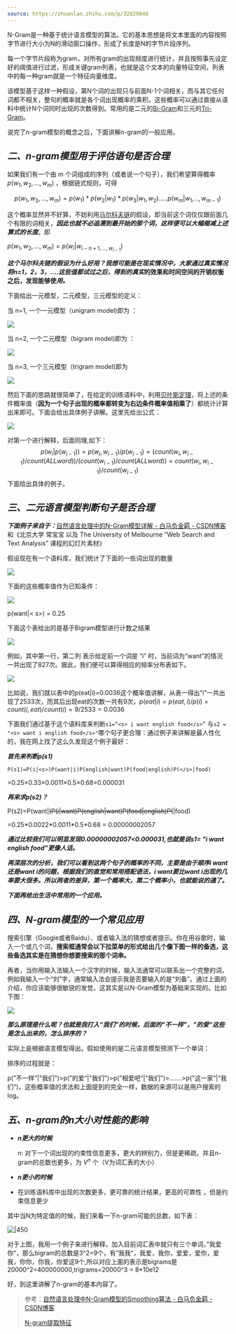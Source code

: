 ```yaml
---
source: https://zhuanlan.zhihu.com/p/32829048
---
```


N-Gram是一种基于统计语言模型的算法。它的基本思想是将文本里面的内容按照字节进行大小为N的滑动窗口操作，形成了长度是N的字节片段序列。

每一个字节片段称为gram，对所有gram的出现频度进行统计，并且按照事先设定好的阈值进行过滤，形成关键gram列表，也就是这个文本的向量特征空间，列表中的每一种gram就是一个特征向量维度。

该模型基于这样一种假设，第N个词的出现只与前面N-1个词相关，而与其它任何词都不相关，整句的概率就是各个词出现概率的乘积。这些概率可以通过直接从语料中统计N个词同时出现的次数得到。常用的是二元的[Bi-Gram](https://zhida.zhihu.com/search?content_id=5320991&content_type=Article&match_order=1&q=Bi-Gram&zhida_source=entity)和三元的[Tri-Gram](https://zhida.zhihu.com/search?content_id=5320991&content_type=Article&match_order=1&q=Tri-Gram&zhida_source=entity)。

说完了n-gram模型的概念之后，下面讲解n-gram的一般应用。

## **_二、n-gram模型用于评估语句是否合理_**

如果我们有一个由 m 个词组成的序列（或者说一个句子），我们希望算得概率 $p(w_{1},w_{2},...,w_{m})$ ，根据链式规则，可得

$$p(w_{1},w_{2},...,w_{m})=p(w_{1})*p(w_{2}|w_{1})*p(w_{3}|w_{1},w_{2}).....p(w_{m}|w_{1},..,w_{m-1})$$

这个概率显然并不好算，不妨利用[马尔科夫链](https://zhida.zhihu.com/search?content_id=5320991&content_type=Article&match_order=1&q=%E9%A9%AC%E5%B0%94%E7%A7%91%E5%A4%AB%E9%93%BE&zhida_source=entity)的假设，即当前这个词仅仅跟前面几个有限的词相关，**_因此也就不必追溯到最开始的那个词，这样便可以大幅缩减上述算式的长度_**。即

$p(w_{1},w_{2},...,w_{m})=p(w_{i}|w_{i-n+1, ...,w_{i-1}})$

**_这个马尔科夫链的假设为什么好用？我想可能是在现实情况中，大家通过真实情况将n=1，2，3，....这些值都试过之后，得到的真实_**的效果和时间空间的开销权衡之后，发现能够使**_用。_**

下面给出一元模型，二元模型，三元模型的定义：

当 n=1, 一个一元模型（unigram model)即为 ：

![](https://pica.zhimg.com/v2-4e5bacfab55c6fc21990be89e3c84e14_1440w.jpg)

当 n=2, 一个二元模型（bigram model)即为 ：

![](https://picx.zhimg.com/v2-d45c62f548c4da5d47a904a09ba20159_1440w.jpg)

当 n=3, 一个三元模型（trigram model)即为

![](https://pica.zhimg.com/v2-53fd4958fb85de0afdae15b1af1861ac_1440w.jpg)

然后下面的思路就很简单了，在给定的训练语料中，利用[贝叶斯定理](https://zhida.zhihu.com/search?content_id=5320991&content_type=Article&match_order=1&q=%E8%B4%9D%E5%8F%B6%E6%96%AF%E5%AE%9A%E7%90%86&zhida_source=entity)，将上述的条件概率值（**因为一个句子出现的概率都转变为右边条件概率值相乘了**）都统计计算出来即可。下面会给出具体例子讲解。这里先给出公式：

![](https://pica.zhimg.com/v2-507fac3a49357eed0fbd4cd6fb8ce6b0_1440w.jpg)

对第一个进行解释，后面同理,如下： $$p(w_{i}|p(w_{i-1}))=p(w_{i},w_{i-1})/p(w_{i-1})=(count(w_{i},w_{i-1})/count(ALLword))/(count(w_{i-1})/count(ALLword))=count(w_{i},w_{i-1})/count(w_{i-1})$$
下面给出具体的例子。

## **_三、二元语言模型判断句子是否合理_**

**_下面例子来自于：_**[自然语言处理中的N-Gram模型详解 - 白马负金羁 - CSDN博客](https://link.zhihu.com/?target=http%3A//blog.csdn.net/baimafujinji/article/details/51281816)和《北京大学 常宝宝 以及 The University of Melbourne “Web Search and Text Analysis” 课程的幻灯片素材》

假设现在有一个语料库，我们统计了下面的一些词出现的数量

![](https://pic1.zhimg.com/v2-43745e5526b6eb8341a896c8abe8c640_1440w.jpg)

下面的这些概率值作为已知条件：

![](https://pica.zhimg.com/v2-a7c0d77143e0c997abd45e1535eaeb8c_1440w.jpg)

p(want|< s>) = 0.25

下面这个表给出的是基于Bigram模型进行计数之结果

![](https://pic3.zhimg.com/v2-d9d0700496b79f4456776df80856f37a_1440w.jpg)

例如，其中第一行，第二列 表示给定前一个词是 “i” 时，当前词为“want”的情况一共出现了827次。据此，我们便可以算得相应的频率分布表如下。

![](https://pic4.zhimg.com/v2-e53505cae4d3fa21d29f1ff2c267eb49_1440w.jpg)

比如说，我们就以表中的p(eat|i)=0.0036这个概率值讲解，从表一得出“i”一共出现了2533次，而其后出现eat的次数一共有9次，$p(eat|i)=p(eat,i)/p(i)=count(i,eat)/count(i)=9/2533 = 0.0036$

下面我们通过基于这个语料库来判断`s1=“<s> i want english food</s>”` 与`s2 = "<s> want i english food</s>"`哪个句子更合理：通过例子来讲解是最人性化的，我在网上找了这么久发现这个例子最好：

**_首先来判断p(s1)_**

`P(s1)=P(i|<s>)P(want|i)P(english|want)P(food|english)P(</s>|food)`

\=0.25×0.33×0.0011×0.5×0.68=0.000031

**_再来求p(s2)？_**

P(s2)=P(want|<s>)P(i|want)P(english|want)P(food|english)P(</s>|food)

\=0.25\*0.0022\*0.0011\*0.5\*0.68 = 0.00000002057

**_通过比较我们可以明显发现0.00000002057<0.000031,也就是说s1= "i want english food</s>"更像人话。_**

**_再深层次的分析，我们可以看到这两个句子的概率的不同，主要是由于顺序i want还是want i的问题，根据我们的直觉和常用搭配语法，i want要比want i出现的几率要大很多。所以两者的差异，第一个概率大，第二个概率小，也就能说的通了。_**

**_下面再给出生活中常用的一个应用。_**

## **_四、N-gram模型的一个常见应用_**

搜索引擎（Google或者Baidu）、或者输入法的猜想或者提示。你在用谷歌时，输入一个或几个词，**搜索框通常会以下拉菜单的形式给出几个像下图一样的备选，这些备选其实是在猜想你想要搜索的那个词串。**

再者，当你用输入法输入一个汉字的时候，输入法通常可以联系出一个完整的词，例如我输入一个“刘”字，通常输入法会提示我是否要输入的是“刘备”。通过上面的介绍，你应该能够很敏锐的发觉，这其实是以N-Gram模型为基础来实现的。比如下图：

![](https://pic2.zhimg.com/v2-46602f35680c09185c665984026459f7_1440w.jpg)

**_那么原理是什么呢？也就是我打入“我们”的时候，后面的“不一样”，”的爱“这些是怎么出来的，怎么排序的？_**

实际上是根据语言模型得出。假如使用的是二元语言模型预测下一个单词：

排序的过程就是：

p(”不一样“|"我们")>p(”的爱“|"我们")>p(”相爱吧“|"我们")>.......>p("这一家"|”我们“)，这些概率值的求法和上面提到的完全一样，数据的来源可以是用户搜索的log。

## **_五、n-gram的n大小对性能的影响_**

-   **_n更大的时候_**
    
    n: 对下一个词出现的约束性信息更多，更大的辨别力，但是更稀疏，并且n-gram的总数也更多，为 $V^n$ 个（V为词汇表的大小）
-   **_n更小的时候_**
-   在训练语料库中出现的次数更多，更可靠的统计结果，更高的可靠性 ，但是约束信息更少

其中当N为特定值的时候，我们来看一下n-gram可能的总数，如下表：

![|450](https://pic4.zhimg.com/v2-5c924c04eaf19c68c0dac42e8849e70f_1440w.jpg)

对于上图，我用一个例子来进行解释，加入目前词汇表中就只有三个单词，”我爱你“，那么bigram的总数是3^2=9个，有”我我“，我爱，我你，爱爱，爱你，爱我，你你，你我，你爱这9个,所以对应上面的表示是bigrams是20000^2=400000000,trigrams=20000^3 = 8\*10e12

好，到这里讲解了n-gram的基本内容了。

> 参考：[自然语言处理中N-Gram模型的Smoothing算法 - 白马负金羁 - CSDN博客](https://link.zhihu.com/?target=http%3A//blog.csdn.net/baimafujinji/article/details/51297802)
> 
> [N-gram提取特征](https://zhuanlan.zhihu.com/p/29555001)
